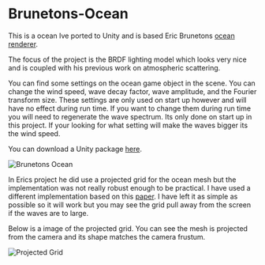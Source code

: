 # Brunetons-Ocean

This is a ocean Ive ported to Unity and is based Eric Brunetons [ocean renderer](http://evasion.inrialpes.fr/~Eric.Bruneton/).

The focus of the project is the BRDF lighting model which looks very nice and is coupled with his previous work on atmospheric scattering.

You can find some settings on the ocean game object in the scene. You can change the wind speed, wave decay factor, wave amplitude, and the Fourier transform size. These settings are only used on start up however and will have no effect during run time. If you want to change them during run time you will need to regenerate the wave spectrum. Its only done on start up in this project. If your looking for what setting will make the waves bigger its the wind speed.

You can download a Unity package [here](https://app.box.com/s/rfhfp38v3f2yuoeecn9fat7v9rk167ae).

![Brunetons Ocean](https://static.wixstatic.com/media/1e04d5_31b8c4569ee049a8927c7a2260e1ef30~mv2.jpg/v1/fill/w_550,h_550,al_c,q_80,usm_0.66_1.00_0.01/1e04d5_31b8c4569ee049a8927c7a2260e1ef30~mv2.jpg)

In Erics project he did use a projected grid for the ocean mesh but the implementation was not really robust enough to be practical. I have used a different implementation based on this [paper](http://fileadmin.cs.lth.se/graphics/theses/projects/projgrid/). I have left it as simple as possible so it will work but you may see the grid pull away from the screen if the waves are to large.

 
Below is a image of the projected grid. You can see the mesh is projected from the camera and its shape matches the camera frustum.

![Projected Grid](https://static.wixstatic.com/media/1e04d5_df61c83d283c4f599208435360c74619~mv2.jpg/v1/fill/w_550,h_248,al_c,q_80,usm_0.66_1.00_0.01/1e04d5_df61c83d283c4f599208435360c74619~mv2.jpg)
